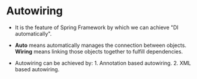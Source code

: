 # Autowiring
-	It is the feature of Spring Framework by which we can achieve "DI automatically".

-	**Auto** means automatically manages the connection between objects. **Wiring** means linking those objects together to fulfill dependencies.

-	Autowiring can be achieved by:
		1.	Annotation based autowiring.
		2.	XML based autowiring.
		